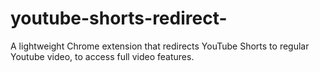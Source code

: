 # youtube-shorts-redirect-
A lightweight Chrome extension that redirects YouTube Shorts to regular Youtube video, to access full video features.
